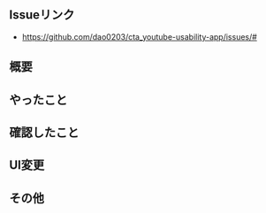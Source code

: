 ## Issueリンク
<!--作成したIssueのリンク-->
* https://github.com/dao0203/cta_youtube-usability-app/issues/#

## 概要
<!--このPRで行うことを1行で-->


## やったこと
<!--このPRで行うことを具体的に-->


## 確認したこと 
<!--動作確認した内容-->


## UI変更
<!--UIの変更があればBefore/Afterのスクリーンショットまたは動画を載せる-->


## その他
<!--レビュワーへのコメント-->

